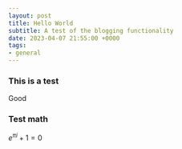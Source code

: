 ```yaml
---
layout: post
title: Hello World
subtitle: A test of the blogging functionality
date: 2023-04-07 21:55:00 +0000
tags:
- general
---
```


### This is a test

Good

### Test math

$e^{\pi i} + 1 = 0$